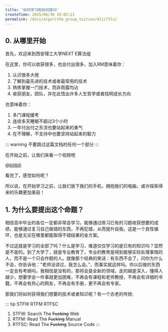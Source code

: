 ```yaml
---
title: '如何学习和如何提问'
createTime: 2025/06/30 15:02:21
permalink: /docs/algorithm_group_tuition/811if3ls/
---
```

<!--
 *  _   _  _______   _______   _____  
 * | \ | ||  ___\ \ / /_   _| |  ___| 
 * |  \| || |__  \ V /  | |   | |__   
 * | . ` ||  __| /   \  | |   |  __|  
 * | |\  || |___/ /^\ \ | |   | |___  
 * \_| \_/\____/\/   \/ \_/   \____/  
 * 
 * @Author: ziyu (Chen Zhaoyu)
 * @Date: 2025-06-30 15:02:21
 * @LastEditors: ziyu (Chen Zhaoyu)
 * @LastEditTime: 2025-06-30 15:22:01
 * @Description: 
 * Copyright (c) 2025 by XAUT NEXT-E/ziyu, All Rights Reserved. 
-->

## 0. 从哪里开始

首先，欢迎来到西安理工大学NEXT E算法组

在这里，你可以收获很多，也会付出很多，加入RM意味着你：

1. 认识很多大佬
2. 了解到最先进的技术或者最常用的技术
3. 熟练掌握一门技术，而非雨露均沾
4. 收获朋友，团队，并在此悟出许多人生哲学或者找明成长方向

也意味着你：

1. 多门课程缓考
2. 连续多天睡眠不超过3个小时
3. 一年付出付之东流也要站起来的勇气
4. 在不理解，不支持中也要坚持站起来的毅力

::: warning
   不要跳过这篇文档的任何一个部分
:::

在开始之前，让我们来看一个视频吧

@[bilibili](BV1Ky411q7RF)

看完了，感觉如何呢？

所以说，在开始学习之前，让我们放下我们的手机，拥抱我们的电脑，或许探索得来的乐趣更加美丽！

## 1. 为什么要提出这个命题？

相信高中毕业的各位一定都非常会学习，能够通过练习已有的习题收获想要的成绩，能够通过复习自己做错的东西，不再犯错，从而提升自我。这是一个良性循环，也是无论在哪里都能取得不错结果的金方案。

不过这就是学习的全部了吗？什么是学习，难道仅仅学习的是已有的知识吗？显然是不是的。到了大学了，就是专业教育了，专业的教育是得到能够实际处理事情的人，而不是一个只会作题的人。就像那个经典的笑话：有东西不会了，问你为什么不会，你告诉他：”老师没讲过，我怎么会。”，而事实就这样吗。你以后做的东西一定会有考纲吗，我相信是没有的，那将会是全新的领域，走的越是深入，懂得人越少，想要学会一件事就更加困难，不再会有课程和老师教授，不再会有详细的书籍，不再会有热心的网友，不再会有手册，更不再会有专家。

那我们将如何获得我们想要的技术或者知识呢？有一个古老的传统:

::: tip STFW RTFM RTFSC
1. STFW: Search The ~~Fucking~~ Web
2. RTFM: Read The ~~Fucking~~ Manual
3. RTFSC: Read The ~~Fucking~~ Source Code
::: 